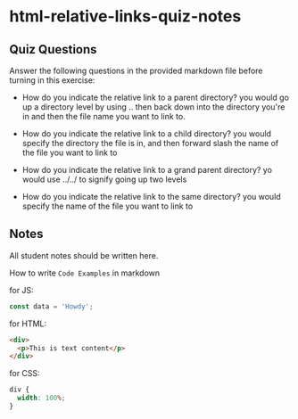 # html-relative-links-quiz-notes

## Quiz Questions

Answer the following questions in the provided markdown file before turning in this exercise:

- How do you indicate the relative link to a parent directory?
  you would go up a directory level by using .. then back down into the directory you're in and then the file name you want to link to.
- How do you indicate the relative link to a child directory?
  you would specify the directory the file is in, and then forward slash the name of the file you want to link to

- How do you indicate the relative link to a grand parent directory?
  yo would use ../../ to signify going up two levels

- How do you indicate the relative link to the same directory?
  you would specify the name of the file you want to link to

## Notes

All student notes should be written here.

How to write `Code Examples` in markdown

for JS:

```javascript
const data = 'Howdy';
```

for HTML:

```html
<div>
  <p>This is text content</p>
</div>
```

for CSS:

```css
div {
  width: 100%;
}
```
